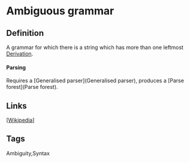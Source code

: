 # Ambiguous grammar

## Definition
A grammar for which there is a string which has more than one leftmost [Derivation](Derivation).
#### Parsing
Requires a [Generalised parser](Generalised parser), produces a [Parse forest](Parse forest).
 

## Links


[[Wikipedia](http://en.wikipedia.org/wiki/Ambiguous_grammar)]

## Tags
Ambiguity,Syntax


